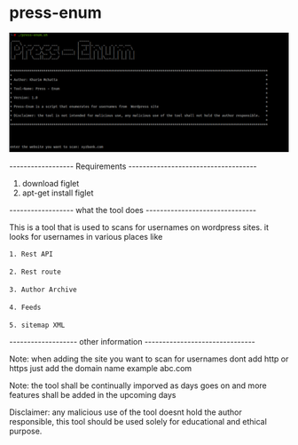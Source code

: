 # press-enum
![](img/press-enum.png)


------------------ Requirements ------------------------------------
1. download figlet 
2. apt-get install figlet


------------------ what the tool does -------------------------------

This is a tool that is used to scans for usernames on wordpress sites. 
it looks for usernames in various places like
    
    1. Rest API
     
    2. Rest route
     
    3. Author Archive
    
    4. Feeds
     
    5. sitemap XML

------------------- other information -------------------------------

Note: when adding the site you want to scan for usernames dont add http or https just add the domain name example abc.com

Note: the tool shall be continually imporved as days goes on and more features shall be added in the upcoming days 

Disclaimer: any malicious use of the tool doesnt hold the author responsible, this tool should be used solely for educational and ethical purpose. 


